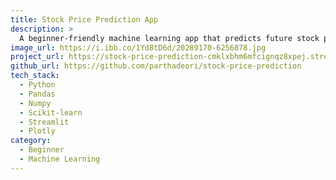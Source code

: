 ```yaml
---
title: Stock Price Prediction App
description: >
  A beginner-friendly machine learning app that predicts future stock prices based on historical data using features like Open, High, Low, and Volume. The app includes interactive charts, technical indicators (SMA, EMA), daily returns, and performance metrics for a hands-on learning experience.
image_url: https://i.ibb.co/1Yd8tD6d/20289170-6256878.jpg
project_url: https://stock-price-prediction-cmklxbhm6mfcignqz8xpej.streamlit.app/
github_url: https://github.com/parthadeori/stock-price-prediction
tech_stack:
  - Python
  - Pandas
  - Numpy
  - Scikit-learn
  - Streamlit
  - Plotly
category:
  - Beginner
  - Machine Learning
---
```

